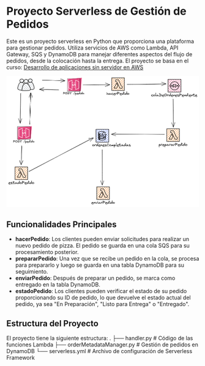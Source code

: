 # Proyecto Serverless de Gestión de Pedidos

Este es un proyecto serverless en Python que proporciona una plataforma para gestionar pedidos. Utiliza servicios de AWS como Lambda, API Gateway, SQS y DynamoDB para manejar diferentes aspectos del flujo de pedidos, desde la colocación hasta la entrega.
El proyecto se basa en el curso: [Desarrollo de aplicaciones sin servidor en AWS](https://www.udemy.com/course/serverless-en-espanol/ "Desarrollo de aplicaciones sin servidor en AWS")

![serverless](img/serverless1.png)

## Funcionalidades Principales

- **hacerPedido**: Los clientes pueden enviar solicitudes para realizar un nuevo pedido de pizza. El pedido se guarda en una cola SQS para su procesamiento posterior.
- **prepararPedido**: Una vez que se recibe un pedido en la cola, se procesa para prepararlo y luego se guarda en una tabla DynamoDB para su seguimiento.
- **enviarPedido**: Después de preparar un pedido, se marca como entregado en la tabla DynamoDB.
- **estadoPedido**: Los clientes pueden verificar el estado de su pedido proporcionando su ID de pedido, lo que devuelve el estado actual del pedido, ya sea "En Preparación", "Listo para Entrega" o "Entregado".

## Estructura del Proyecto

El proyecto tiene la siguiente estructura:
.
├── handler.py                # Código de las funciones Lambda
├── orderMetadataManager.py   # Gestión de pedidos en DynamoDB
└── serverless.yml            # Archivo de configuración de Serverless Framework

